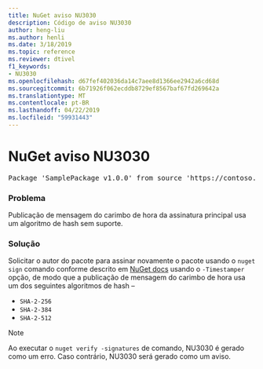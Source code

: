 ```yaml
---
title: NuGet aviso NU3030
description: Código de aviso NU3030
author: heng-liu
ms.author: henli
ms.date: 3/18/2019
ms.topic: reference
ms.reviewer: dtivel
f1_keywords:
- NU3030
ms.openlocfilehash: d67fef402036da14c7aee8d1366ee2942a6cd68d
ms.sourcegitcommit: 6b71926f062ecddb8729ef8567baf67fd269642a
ms.translationtype: MT
ms.contentlocale: pt-BR
ms.lasthandoff: 04/22/2019
ms.locfileid: "59931443"
---
```

# <a name="nuget-warning-nu3030"></a>NuGet aviso NU3030

<pre>Package 'SamplePackage v1.0.0' from source 'https://contoso.com/index.json': The primary signature's timestamp's message imprint uses an unsupported hash algorithm.</pre>

### <a name="issue"></a>Problema

Publicação de mensagem do carimbo de hora da assinatura principal usa um algoritmo de hash sem suporte.  


### <a name="solution"></a>Solução

Solicitar o autor do pacote para assinar novamente o pacote usando o `nuget sign` comando conforme descrito em [NuGet docs](https://docs.microsoft.com/en-us/nuget/create-packages/sign-a-package) usando o `-Timestamper` opção, de modo que a publicação de mensagem do carimbo de hora usa um dos seguintes algoritmos de hash –
* `SHA-2-256`
* `SHA-2-384`
* `SHA-2-512`


> [!Note]
> Ao executar o `nuget verify -signatures` de comando, NU3030 é gerado como um erro. Caso contrário, NU3030 será gerado como um aviso.